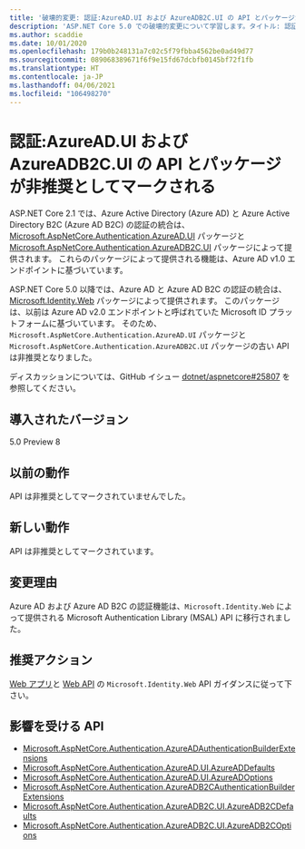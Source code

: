 ```yaml
---
title: '破壊的変更: 認証:AzureAD.UI および AzureADB2C.UI の API とパッケージが非推奨としてマークされる'
description: 'ASP.NET Core 5.0 での破壊的変更について学習します。タイトル: 認証: AzureAD.UI および AzureADB2C.UI の API とパッケージが非推奨としてマークされる'
ms.author: scaddie
ms.date: 10/01/2020
ms.openlocfilehash: 179b0b248131a7c02c5f79fbba4562be0ad49d77
ms.sourcegitcommit: 089068389671f6f9e15fd67dcbfb0145bf72f1fb
ms.translationtype: HT
ms.contentlocale: ja-JP
ms.lasthandoff: 04/06/2021
ms.locfileid: "106498270"
---
```

# <a name="authentication-azureadui-and-azureadb2cui-apis-and-packages-marked-obsolete"></a>認証:AzureAD.UI および AzureADB2C.UI の API とパッケージが非推奨としてマークされる

ASP.NET Core 2.1 では、Azure Active Directory (Azure AD) と Azure Active Directory B2C (Azure AD B2C) の認証の統合は、[Microsoft.AspNetCore.Authentication.AzureAD.UI](https://www.nuget.org/packages/Microsoft.AspNetCore.Authentication.AzureAD.UI) パッケージと [Microsoft.AspNetCore.Authentication.AzureADB2C.UI](https://www.nuget.org/packages/Microsoft.AspNetCore.Authentication.AzureADB2C.UI) パッケージによって提供されます。 これらのパッケージによって提供される機能は、Azure AD v1.0 エンドポイントに基づいています。

ASP.NET Core 5.0 以降では、Azure AD と Azure AD B2C の認証の統合は、[Microsoft.Identity.Web](https://www.nuget.org/packages/Microsoft.Identity.Web) パッケージによって提供されます。 このパッケージは、以前は Azure AD v2.0 エンドポイントと呼ばれていた Microsoft ID プラットフォームに基づいています。 そのため、`Microsoft.AspNetCore.Authentication.AzureAD.UI` パッケージと `Microsoft.AspNetCore.Authentication.AzureADB2C.UI` パッケージの古い API は非推奨となりました。

ディスカッションについては、GitHub イシュー [dotnet/aspnetcore#25807](https://github.com/dotnet/aspnetcore/issues/25807) を参照してください。

## <a name="version-introduced"></a>導入されたバージョン

5.0 Preview 8

## <a name="old-behavior"></a>以前の動作

API は非推奨としてマークされていませんでした。

## <a name="new-behavior"></a>新しい動作

API は非推奨としてマークされています。

## <a name="reason-for-change"></a>変更理由

Azure AD および Azure AD B2C の認証機能は、`Microsoft.Identity.Web` によって提供される Microsoft Authentication Library (MSAL) API に移行されました。

## <a name="recommended-action"></a>推奨アクション

[Web アプリ](https://github.com/azuread/microsoft-identity-web/wiki/web-apps)と [Web API](https://github.com/azuread/microsoft-identity-web/wiki/web-apis) の `Microsoft.Identity.Web` API ガイダンスに従って下さい。

## <a name="affected-apis"></a>影響を受ける API

* [Microsoft.AspNetCore.Authentication.AzureADAuthenticationBuilderExtensions](/dotnet/api/microsoft.aspnetcore.authentication.azureadauthenticationbuilderextensions?view=aspnetcore-3.0)
* [Microsoft.AspNetCore.Authentication.AzureAD.UI.AzureADDefaults](/dotnet/api/microsoft.aspnetcore.authentication.azuread.ui.azureaddefaults?view=aspnetcore-3.0)
* [Microsoft.AspNetCore.Authentication.AzureAD.UI.AzureADOptions](/dotnet/api/microsoft.aspnetcore.authentication.azuread.ui.azureadoptions?view=aspnetcore-3.0)
* [Microsoft.AspNetCore.Authentication.AzureADB2CAuthenticationBuilderExtensions](/dotnet/api/microsoft.aspnetcore.authentication.azureadb2cauthenticationbuilderextensions?view=aspnetcore-3.0)
* [Microsoft.AspNetCore.Authentication.AzureADB2C.UI.AzureADB2CDefaults](/dotnet/api/microsoft.aspnetcore.authentication.azureadb2c.ui.azureadb2cdefaults?view=aspnetcore-3.0)
* [Microsoft.AspNetCore.Authentication.AzureADB2C.UI.AzureADB2COptions](/dotnet/api/microsoft.aspnetcore.authentication.azureadb2c.ui.azureadb2coptions?view=aspnetcore-3.0)

<!--

### Category

ASP.NET Core

### Affected APIs

- `T:Microsoft.AspNetCore.Authentication.AzureADAuthenticationBuilderExtensions`
- `T:Microsoft.AspNetCore.Authentication.AzureAD.UI.AzureADDefaults`
- `T:Microsoft.AspNetCore.Authentication.AzureAD.UI.AzureADOptions`
- `T:Microsoft.AspNetCore.Authentication.AzureADB2CAuthenticationBuilderExtensions`
- `T:Microsoft.AspNetCore.Authentication.AzureADB2C.UI.AzureADB2CDefaults`
- `T:Microsoft.AspNetCore.Authentication.AzureADB2C.UI.AzureADB2COptions`

-->
